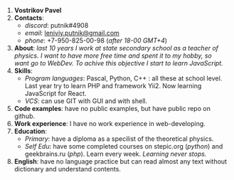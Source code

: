 1. **Vostrikov Pavel**
2. **Contacts**:
   * _discord_: putnik#4908
   * _email_: leniviy.putnik@gmail.com
   * _phone_: +7-950-825-00-98 (_after 18-00 GMT+4_)
3. **About**: _last 10 years I work at state secondary school as a teacher of physics. I want to have more free time and spent it to my hobby, so want go to WebDev. To achive this objective I start to learn JavaScript._
4. **Skills**:
   * _Program languages_: Pascal, Python, C++ : all these at school level. Last year try to learn PHP and framework Yii2. Now learning JavaScript for React. 
   * _VCS_: can use GIT with GUI and with shell.
5. **Code examples**: have no public examples, but have public repo on github.
6. **Work experience**: I have no work experience in web-developing.
7. **Education**: 
   * _Primary_: have a diploma as a specilist of the theoretical physics. 
   * _Self Edu_: have some completed courses on stepic.org (_python_) and geekbrains.ru (_php_). Learn every week. *Learning never stops.*
8. **English**: have no language practice but can read almost any text without dictionary and understand contents.

